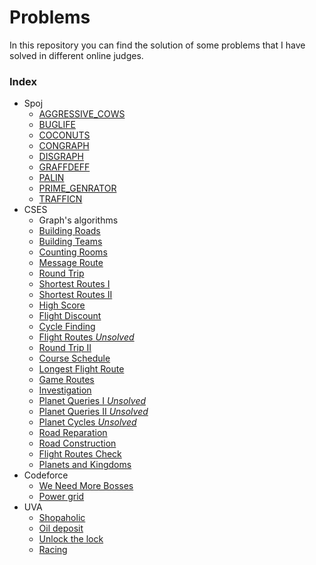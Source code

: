 # Problems
In this repository you can find the solution of some problems that I have solved in different online judges.

### Index
- Spoj
    - [AGGRESSIVE_COWS](spoj/aggressive_cows.cpp)
    - [BUGLIFE](spoj/buglife.cpp)
    - [COCONUTS](spoj/coconuts.cpp)
    - [CONGRAPH](spoj/congraph.cpp)
    - [DISGRAPH](spoj/disgraph.cpp)
    - [GRAFFDEFF](spoj/graffdef.cpp)
    - [PALIN](spoj/palin.cpp)
    - [PRIME_GENRATOR](spoj/prime_generator.cpp)
    - [TRAFFICN](spoj/trafficn.cpp)
- CSES
    - Graph's algorithms
    - [Building Roads](cses/graphs/building_roads.cpp)
    - [Building Teams](cses/graphs/building_teams.cpp)
    - [Counting Rooms](cses/graphs/counting_rooms.cpp)
    - [Message Route](cses/graphs/message_route.cpp)
    - [Round Trip](cses/graphs/round_trip.cpp)
    - [Shortest Routes I](cses/graphs/shortest_routes_i.cpp)
    - [Shortest Routes II](cses/graphs/shortest_routes_ii.cpp)
    - [High Score](cses/graphs/high_score.cpp)
    - [Flight Discount](cses/graphs/flight_discount.cpp)
    - [Cycle Finding](cses/graphs/cycle_finding.cpp)
    - [Flight Routes _Unsolved_](cses/graphs/flight_routes.cpp)
    - [Round Trip II](cses/graphs/round_trip_II.cpp)
    - [Course Schedule](cses/graphs/course_schedule.cpp)
    - [Longest Flight Route](cses/graphs/longest_flight_route.cpp)
    - [Game Routes](cses/graphs/game_routes.cpp)
    - [Investigation](cses/graphs/investigation.cpp)
    - [Planet Queries I _Unsolved_](cses/graphs/planet_queries_I.cpp)
    - [Planet Queries II _Unsolved_](cses/graphs/planet_queries_II.cpp)
    - [Planet Cycles _Unsolved_](cses/graphs/plantes_cycles.cpp)
    - [Road Reparation](cses/graphs/road_reparation.cpp)
    - [Road Construction](cses/graphs/road_construction.cpp)
    - [Flight Routes Check](cses/graphs/flight_routes_check.cpp)
    - [Planets and Kingdoms](cses/graphs/planets_and_kingdoms.cpp)
- Codeforce
    - [We Need More Bosses](codeforce/we_need_more_bosses.cpp)
    - [Power grid](codeforce/power_grid.cpp)
- UVA
    - [Shopaholic](uva/shopaholic.cpp)
    - [Oil deposit](uva/oil_deposit.cpp)
    - [Unlock the lock](uva/unlock_the_lock.cpp)
    - [Racing](uva/racing.cpp)